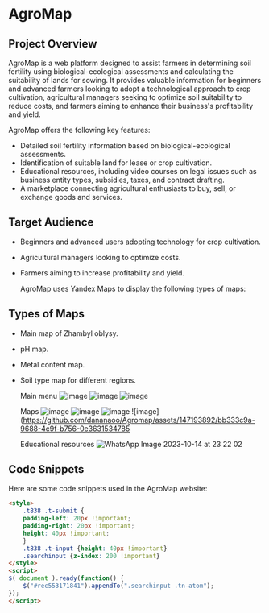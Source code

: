 # AgroMap

## Project Overview

AgroMap is a web platform designed to assist farmers in determining soil fertility using biological-ecological assessments and calculating the suitability of lands for sowing. It provides valuable information for beginners and advanced farmers looking to adopt a technological approach to crop cultivation, agricultural managers seeking to optimize soil suitability to reduce costs, and farmers aiming to enhance their business's profitability and yield.

AgroMap offers the following key features:

- Detailed soil fertility information based on biological-ecological assessments.
- Identification of suitable land for lease or crop cultivation.
- Educational resources, including video courses on legal issues such as business entity types, subsidies, taxes, and contract drafting.
- A marketplace connecting agricultural enthusiasts to buy, sell, or exchange goods and services.

## Target Audience

- Beginners and advanced users adopting technology for crop cultivation.
- Agricultural managers looking to optimize costs.
- Farmers aiming to increase profitability and yield.
  
  AgroMap uses Yandex Maps to display the following types of maps:

## Types of Maps

- Main map of Zhambyl oblysy.
- pH map.
- Metal content map.
- Soil type map for different regions.

  Main menu
![image](https://github.com/dananaoo/Agromap/assets/147193892/62900d4c-366f-47ab-b0fe-0a2eb87064cc)
![image](https://github.com/dananaoo/Agromap/assets/147193892/067d7446-849f-4521-8e6b-dc99c04de6e0)
![image](https://github.com/dananaoo/Agromap/assets/147193892/7cb3ed11-fdec-44ed-9a8b-cafaf92afc4e)

  Maps
 ![image](https://github.com/dananaoo/Agromap/assets/147193892/95dae669-9843-4dcc-b150-0a41849bd86f)
 ![image](https://github.com/dananaoo/Agromap/assets/147193892/ece6f64e-02ff-4787-8b9d-aaf20ff98539)
 ![image](https://github.com/dananaoo/Agromap/assets/147193892/4246bf69-33a9-4fe1-8b95-9cbfebc1412d)
 ![image](https://github.com/dananaoo/Agromap/assets/147193892/bb333c9a-9688-4c9f-b756-0e3631534785

  Educational resources
 ![WhatsApp Image 2023-10-14 at 23 22 02](https://github.com/dananaoo/Agromap/assets/147193892/92c07926-b9f5-4204-8c20-9c1d618d85a9)



 

## Code Snippets

Here are some code snippets used in the AgroMap website:

```html
<style>
    .t838 .t-submit {
    padding-left: 20px !important;
    padding-right: 20px !important;
    height: 40px !important;
    }
    .t838 .t-input {height: 40px !important}
    .searchinput {z-index: 200 !important}
</style>
<script>
$( document ).ready(function() {
    $("#rec553171841").appendTo(".searchinput .tn-atom");
});
</script>




